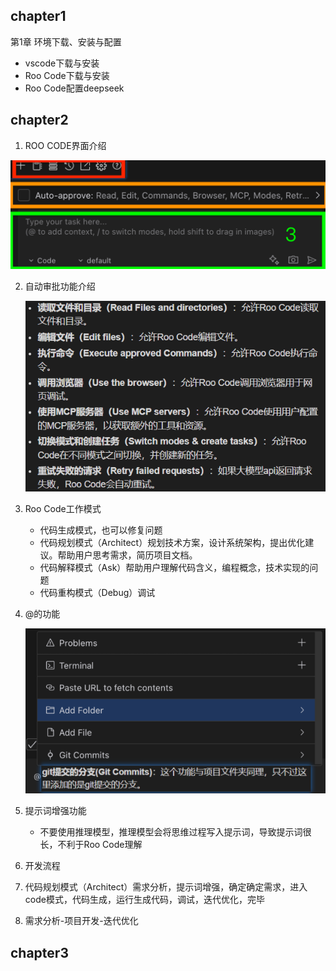 ## chapter1

第1章 环境下载、安装与配置

* vscode下载与安装
* Roo Code下载与安装
* Roo Code配置deepseek

## **chapter2**

1. ROO CODE界面介绍

![1](image/smart-dev-notes/1742262567854.png)

2. 自动审批功能介绍

   ![1742284976098](image/smart-dev-notes/1742284976098.png)
3. Roo Code工作模式

   - 代码生成模式，也可以修复问题
   - 代码规划模式（Architect）规划技术方案，设计系统架构，提出优化建议。帮助用户思考需求，简历项目文档。
   - 代码解释模式（Ask）帮助用户理解代码含义，编程概念，技术实现的问题
   - 代码重构模式（Debug）调试
4. @的功能

   ![1742285325292](image/smart-dev-notes/1742285325292.png)
5. 提示词增强功能

   - 不要使用推理模型，推理模型会将思维过程写入提示词，导致提示词很长，不利于Roo Code理解
6. 开发流程
7. 代码规划模式（Architect）需求分析，提示词增强，确定确定需求，进入code模式，代码生成，运行生成代码，调试，迭代优化，完毕
8. 需求分析-项目开发-迭代优化

## chapter3
